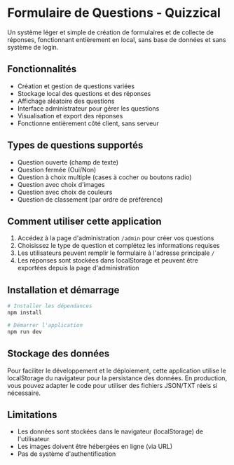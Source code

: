 
# Formulaire de Questions - Quizzical

Un système léger et simple de création de formulaires et de collecte de réponses, fonctionnant entièrement en local, sans base de données et sans système de login.

## Fonctionnalités

- Création et gestion de questions variées
- Stockage local des questions et des réponses
- Affichage aléatoire des questions
- Interface administrateur pour gérer les questions
- Visualisation et export des réponses
- Fonctionne entièrement côté client, sans serveur

## Types de questions supportés

- Question ouverte (champ de texte)
- Question fermée (Oui/Non)
- Question à choix multiple (cases à cocher ou boutons radio)
- Question avec choix d'images
- Question avec choix de couleurs
- Question de classement (par ordre de préférence)

## Comment utiliser cette application

1. Accédez à la page d'administration `/admin` pour créer vos questions
2. Choisissez le type de question et complétez les informations requises
3. Les utilisateurs peuvent remplir le formulaire à l'adresse principale `/`
4. Les réponses sont stockées dans localStorage et peuvent être exportées depuis la page d'administration

## Installation et démarrage

```bash
# Installer les dépendances
npm install

# Démarrer l'application
npm run dev
```

## Stockage des données

Pour faciliter le développement et le déploiement, cette application utilise le localStorage du navigateur pour la persistance des données. En production, vous pouvez adapter le code pour utiliser des fichiers JSON/TXT réels si nécessaire.

## Limitations

- Les données sont stockées dans le navigateur (localStorage) de l'utilisateur
- Les images doivent être hébergées en ligne (via URL)
- Pas de système d'authentification
